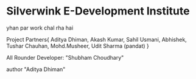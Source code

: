 # Silverwink E-Development Institute

yhan par work chal rha hai 

Project Partners{
    Aditya Dhiman,
    Akash Kumar,
    Sahil Usmani,
    Abhishek,
    Tushar Chauhan,
    Mohd.Musheer,
    Udit Sharma (pandat)
}

All Rounder Developer:  "Shubham Choudhary"

author "Aditya Dhiman"


